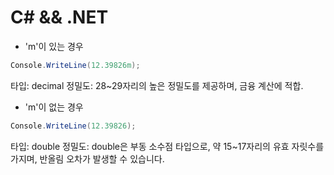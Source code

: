 # C# && .NET

- 'm'이 있는 경우
```c#
Console.WriteLine(12.39826m);
```
타입: decimal
정밀도: 28~29자리의 높은 정밀도를 제공하며, 금융 계산에 적합.

- 'm'이 없는 경우
```c#
Console.WriteLine(12.39826);
```
타입: double
정밀도: double은 부동 소수점 타입으로, 약 15~17자리의 유효 자릿수를 가지며, 반올림 오차가 발생할 수 있습니다.